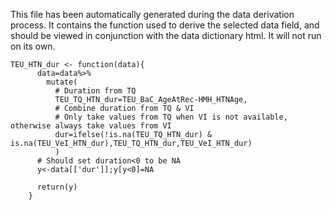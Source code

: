 This file has been automatically generated during the data derivation process.
It contains the function used to derive the selected data field, and should be viewed in conjunction with the data dictionary html.
It will not run on its own.


```
TEU_HTN_dur <- function(data){
      data=data%>%
        mutate(
          # Duration from TQ
          TEU_TQ_HTN_dur=TEU_BaC_AgeAtRec-HMH_HTNAge,
          # Combine duration from TQ & VI
          # Only take values from TQ when VI is not available, otherwise always take values from VI
          dur=ifelse(!is.na(TEU_TQ_HTN_dur) & is.na(TEU_VeI_HTN_dur),TEU_TQ_HTN_dur,TEU_VeI_HTN_dur)
          )
      # Should set duration<0 to be NA
      y<-data[['dur']];y[y<0]=NA
      
      return(y)
    }
```


